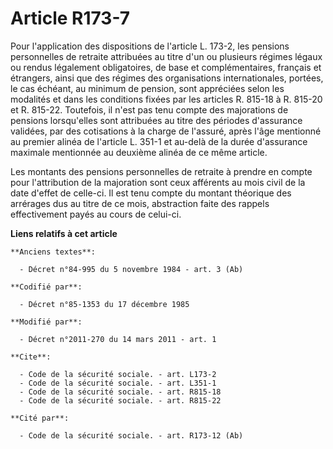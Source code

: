 # Article R173-7

Pour l'application des dispositions de l'article L. 173-2, les pensions personnelles de retraite attribuées au titre d'un ou
plusieurs régimes légaux ou rendus légalement obligatoires, de base et complémentaires, français et étrangers, ainsi que des
régimes des organisations internationales, portées, le cas échéant, au minimum de pension, sont appréciées selon les
modalités et dans les conditions fixées par les articles R. 815-18 à R. 815-20 et R. 815-22. Toutefois, il n'est pas tenu
compte des majorations de pensions lorsqu'elles sont attribuées au titre des périodes d'assurance validées, par des
cotisations à la charge de l'assuré, après l'âge mentionné au premier alinéa de l'article L. 351-1 et au-delà de la durée
d'assurance maximale mentionnée au deuxième alinéa de ce même article. 

Les montants des pensions personnelles de retraite à prendre en compte pour l'attribution de la majoration sont ceux
afférents au mois civil de la date d'effet de celle-ci. Il est tenu compte du montant théorique des arrérages dus au titre de
ce mois, abstraction faite des rappels effectivement payés au cours de celui-ci.

**Liens relatifs à cet article**

	**Anciens textes**:

	  - Décret n°84-995 du 5 novembre 1984 - art. 3 (Ab)

	**Codifié par**:

	  - Décret n°85-1353 du 17 décembre 1985

	**Modifié par**:

	  - Décret n°2011-270 du 14 mars 2011 - art. 1

	**Cite**:

	  - Code de la sécurité sociale. - art. L173-2
	  - Code de la sécurité sociale. - art. L351-1
	  - Code de la sécurité sociale. - art. R815-18
	  - Code de la sécurité sociale. - art. R815-22

	**Cité par**:

	  - Code de la sécurité sociale. - art. R173-12 (Ab)
